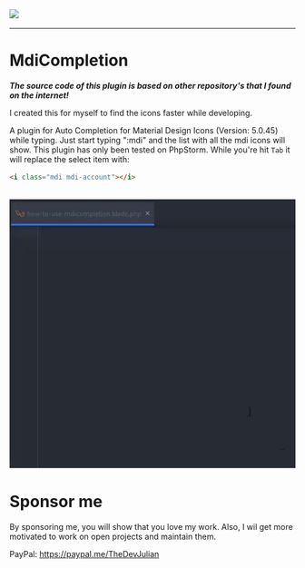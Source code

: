 <a href="https://thedevjulian.com" target="_blank">
  <img src="http://jvscdn.nl/assets/logo/logo.svg" height="90">
</a>

---

# MdiCompletion

**_The source code of this plugin is based on other repository's that I found on the internet!_** 

I created this for myself to find the icons faster while developing.


A plugin for Auto Completion for Material Design Icons (Version: 5.0.45) while typing.
Just start typing ":mdi" and the list with all the mdi icons will show. This plugin has only been tested on PhpStorm.
While you're hit `Tab` it will replace the select item with:
```html 
<i class="mdi mdi-account"></i>
```

<br>
<img src="assets/mdicompletion.gif">


# Sponsor me
By sponsoring me, you will show that you love my work. Also, I wil get more motivated to work on open projects and maintain them.

PayPal: https://paypal.me/TheDevJulian
